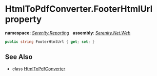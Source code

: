 # HtmlToPdfConverter.FooterHtmlUrl property
**namespace:** *[Serenity.Reporting](../../README.md#serenity.reporting-namespace)*   **assembly**: *[Serenity.Net.Web](../../README.md)*

```csharp
public string FooterHtmlUrl { get; set; }
```

## See Also

* class [HtmlToPdfConverter](../HtmlToPdfConverter.md)
